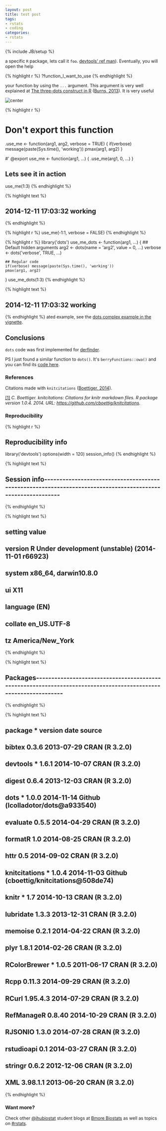 ```yaml
---
layout: post
title: test post
tags:
- rstats
- coding
categories:
- rstats
---
```

{% include JB/setup %}

a specific `R` package, lets call it `foo`. 
[devtools' ref man](http://cran.r-project.org/web/packages/devtools/devtools.pdf)). Eventually, you will open the help 

{% highlight r %}
?function_I_want_to_use
{% endhighlight %}


your function by using the `...` argument. This argument is very well explained at [The three-dots construct in R](http://www.burns-stat.com/the-three-dots-construct-in-r/) <a id='cite-greycite20763'></a>(<a href='http://www.burns-stat.com/the-three-dots-construct-in-r/'>Burns, 2013</a>). It is very useful 

![center](http://lcolladotor.github.io/figs/2014-12-11-dots/unnamed-chunk-2-1.png) 

{% highlight r %}
# Don't export this function
.use_me <- function(arg1, arg2, verbose = TRUE) {
    if(verbose) message(paste(Sys.time(), 'working'))
    pmax(arg1, arg2)
}

#' @export
use_me <- function(arg1, ...) {
    .use_me(arg1, 0, ...)
}

## Lets see it in action
use_me(1:3)
{% endhighlight %}

{% highlight text %}
## 2014-12-11 17:03:32 working
{% endhighlight %}



{% highlight r %}
use_me(-1:1, verbose = FALSE)
{% endhighlight %}

{% highlight r %}
library('dots')
use_me_dots <- function(arg1, ...) {
    ## Default hidden arguments
    arg2 <- dots(name = 'arg2', value = 0, ...)
    verbose <- dots('verbose', TRUE, ...)
    
    ## Regular code
    if(verbose) message(paste(Sys.time(), 'working'))
    pmax(arg1, arg2)
}
use_me_dots(1:3)
{% endhighlight %}

{% highlight text %}
## 2014-12-11 17:03:32 working
{% endhighlight %}
ated example, see the [dots complex example in the vignette](http://lcolladotor.github.io/dots/dots.html#Complex_example).

## Conclusions
`dots` code was first implemented for [derfinder](http://www.bioconductor.org/packages/release/bioc/html/derfinder.html).

PS I just found a similar function to `dots()`. It's `berryFunctions::owa()` and you can find its [code here](https://github.com/BerryBoessenkool/berryFunctions/blob/master/R/owa.r).


### References

Citations made with `knitcitations` <a id='cite-knitcitations'></a>(<a href='https://github.com/cboettig/knitcitations'>Boettiger, 2014</a>).


<p><a id='bib-knitcitations'></a><a href="#cite-knitcitations">[1]</a><cite>
C. Boettiger.
<em>knitcitations: Citations for knitr markdown files</em>.
R package version 1.0.4.
2014.
URL: <a href="https://github.com/cboettig/knitcitations">https://github.com/cboettig/knitcitations</a>.</cite></p>

### Reproducibility


{% highlight r %}
## Reproducibility info
library('devtools')
options(width = 120)
session_info()
{% endhighlight %}



{% highlight text %}
## Session info-----------------------------------------------------------------------------------------------------------
{% endhighlight %}



{% highlight text %}
##  setting  value                                             
##  version  R Under development (unstable) (2014-11-01 r66923)
##  system   x86_64, darwin10.8.0                              
##  ui       X11                                               
##  language (EN)                                              
##  collate  en_US.UTF-8                                       
##  tz       America/New_York
{% endhighlight %}



{% highlight text %}
## Packages---------------------------------------------------------------------------------------------------------------
{% endhighlight %}



{% highlight text %}
##  package       * version  date       source                                 
##  bibtex          0.3.6    2013-07-29 CRAN (R 3.2.0)                         
##  devtools      * 1.6.1    2014-10-07 CRAN (R 3.2.0)                         
##  digest          0.6.4    2013-12-03 CRAN (R 3.2.0)                         
##  dots          * 1.0.0    2014-11-14 Github (lcolladotor/dots@a933540)      
##  evaluate        0.5.5    2014-04-29 CRAN (R 3.2.0)                         
##  formatR         1.0      2014-08-25 CRAN (R 3.2.0)                         
##  httr            0.5      2014-09-02 CRAN (R 3.2.0)                         
##  knitcitations * 1.0.4    2014-11-03 Github (cboettig/knitcitations@508de74)
##  knitr         * 1.7      2014-10-13 CRAN (R 3.2.0)                         
##  lubridate       1.3.3    2013-12-31 CRAN (R 3.2.0)                         
##  memoise         0.2.1    2014-04-22 CRAN (R 3.2.0)                         
##  plyr            1.8.1    2014-02-26 CRAN (R 3.2.0)                         
##  RColorBrewer  * 1.0.5    2011-06-17 CRAN (R 3.2.0)                         
##  Rcpp            0.11.3   2014-09-29 CRAN (R 3.2.0)                         
##  RCurl           1.95.4.3 2014-07-29 CRAN (R 3.2.0)                         
##  RefManageR      0.8.40   2014-10-29 CRAN (R 3.2.0)                         
##  RJSONIO         1.3.0    2014-07-28 CRAN (R 3.2.0)                         
##  rstudioapi      0.1      2014-03-27 CRAN (R 3.2.0)                         
##  stringr         0.6.2    2012-12-06 CRAN (R 3.2.0)                         
##  XML             3.98.1.1 2013-06-20 CRAN (R 3.2.0)
{% endhighlight %}

### Want more?

Check other [@jhubiostat](https://twitter.com/jhubiostat) student blogs at [Bmore Biostats](http://bmorebiostat.com/) as well as topics on [#rstats](https://twitter.com/search?q=%23rstats).


